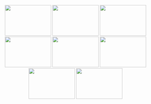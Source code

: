 <div flex align="center">
  <img src="https://github.com/user-attachments/assets/c54bbe74-26c0-43e4-9a5b-4737c001991f" width="150" height="100"/>
  <img src="https://github.com/user-attachments/assets/fe6cdcf1-4130-4294-be60-58daffffcffc" width="150" height="100"/>
  <img src="hhttps://github.com/user-attachments/assets/6dae3daa-5ed4-40c9-9098-8b1e0930295b" width="150" height="100"/>
  <img src="https://github.com/user-attachments/assets/30533f49-16c2-4e3e-8ae9-dc0b0d111c17" width="150" height="100"/>
  <img src="https://github.com/user-attachments/assets/291325e1-f25c-43f2-9a49-a385b579de26" width="150" height="100"/>
  <img src="https://github.com/user-attachments/assets/eda93a3a-59cf-4851-b6ce-605f67f6d6ac" width="150" height="100"/>
  <img src="https://github.com/user-attachments/assets/4fe6cb96-a70f-4152-969e-868b89afbc15" width="150" height="100"/>
  <img src="https://github.com/user-attachments/assets/291325e1-f25c-43f2-9a49-a385b579de26" width="150" height="100"/>
</div>
